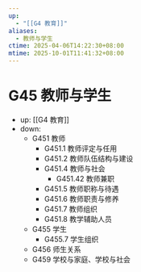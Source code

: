 ```yaml
---
up:
  - "[[G4 教育]]"
aliases:
  - 教师与学生
ctime: 2025-04-06T14:22:30+08:00
mtime: 2025-10-01T11:41:32+08:00
---
```


# G45 教师与学生

- up: [[G4 教育]]
- down:	
	- G451 教师
		- G451.1 教师评定与任用
		- G451.2 教师队伍结构与建设
		- G451.4 教师与社会
			- G451.42 教师兼职
		- G451.5 教师职称与待遇
		- G451.6 教师职责与修养
		- G451.7 教师组织
		- G451.8 教学辅助人员
	- G455 学生
		- G455.7 学生组织
	- G456 师生关系
	- G459 学校与家庭、学校与社会
	
